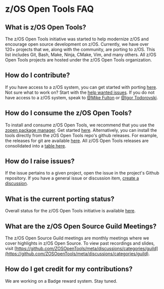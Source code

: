 # z/OS Open Tools FAQ

## What is z/OS Open Tools?
The z/OS Open Tools initiative was started to help modernize z/OS and encourage open source development on z/OS. Currently, we have over 120+ projects that we, along with the community, are porting to z/OS. This list includes Git, Bash, Make, Ninja, CMake, Vim, and many others. All z/OS Open Tools projects are hosted under the z/OS Open Tools organization.

## How do I contribute?
If you have access to a z/OS system, you can get started with porting [here](https://zosopentools.github.io/meta/#/Guides/Porting). Not sure what to work on? Start with the [help wanted issues](https://github.com/ZOSOpenTools/meta/labels/help%20wanted). If you do not have access to a z/OS system, speak to [@Mike Fulton](https://github.com/MikeFultonDev) or [@Igor Todorovski](https://github.com/IgorTodorovskiIBM).

## How do I consume the z/OS Open Tools?

To install and consume z/OS Open Tools, we recommend that you use the [zopen package manager](https://zosopentools.github.io/meta/#/Guides/ThePackageManager?id=using-the-package-manager). Get started [here](https://zosopentools.github.io/meta/#/Guides/QuickStart). 
Alternatively, you can install the tools directly from the zOS Open Tools repo's github releases. For example, the releases for git are available [here]( https://github.com/ZOSOpenTools/gitport/releases). All z/OS Open Tools releases are consolidated into a [table here](https://zosopentools.github.io/meta/#/Latest).

## How do I raise issues?
If the issue pertains to a given project, open the issue in the project's Github repository. If you have a general issue or discussion item, [create a discussion](https://github.com/ZOSOpenTools/meta/discussions).

## What is the current porting status?
Overall status for the z/OS Open Tools initiative is available [here](https://zosopentools.github.io/meta/#/Progress).

## What are the z/OS Open Source Guild Meetings?
The z/OS Open Source Guild meetings are monthly meetings where we cover highlights in z/OS Open Source. To view past recordings and slides, visit [https://github.com/ZOSOpenTools/meta/discussions/categories/guild](https://github.com/ZOSOpenTools/meta/discussions/categories/guild).

## How do I get credit for my contributions?
We are working on a Badge reward system. Stay tuned.
